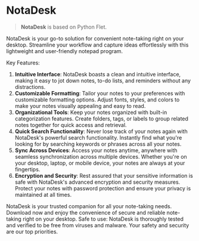 # NotaDesk
>**NotaDesk** is based on Python Flet.

NotaDesk is your go-to solution for convenient note-taking right on your desktop. Streamline your workflow and capture ideas effortlessly with this lightweight and user-friendly notepad program.

Key Features:
1. **Intuitive Interface**: NotaDesk boasts a clean and intuitive interface, making it easy to jot down notes, to-do lists, and reminders without any distractions.
2. **Customizable Formatting**: Tailor your notes to your preferences with customizable formatting options. Adjust fonts, styles, and colors to make your notes visually appealing and easy to read.
3. **Organizational Tools**: Keep your notes organized with built-in categorization features. Create folders, tags, or labels to group related notes together for quick access and retrieval.
4. **Quick Search Functionality**: Never lose track of your notes again with NotaDesk's powerful search functionality. Instantly find what you're looking for by searching keywords or phrases across all your notes.
5. **Sync Across Devices**: Access your notes anytime, anywhere with seamless synchronization across multiple devices. Whether you're on your desktop, laptop, or mobile device, your notes are always at your fingertips.
6. **Encryption and Security**: Rest assured that your sensitive information is safe with NotaDesk's advanced encryption and security measures. Protect your notes with password protection and ensure your privacy is maintained at all times.

NotaDesk is your trusted companion for all your note-taking needs. Download now and enjoy the convenience of secure and reliable note-taking right on your desktop.
Safe to use: NotaDesk is thoroughly tested and verified to be free from viruses and malware. Your safety and security are our top priorities.
